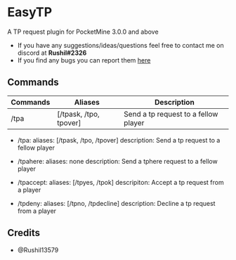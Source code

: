 # EasyTP
A TP request plugin for PocketMine 3.0.0 and above

- If you have any suggestions/ideas/questions feel free to contact me on discord at **Rushil#2326**
- If you find any bugs you can report them [here](https://github.com/Rushil13579/EasyTP/issues)

## Commands
Commands | Aliases | Description
---------|---------|------------
/tpa | [/tpask, /tpo, tpover] | Send a tp request to a fellow player



- /tpa:
    aliases: [/tpask, /tpo, /tpover]
    description: Send a tp request to a fellow player

- /tpahere:
    aliases: none
    description: Send a tphere request to a fellow player

- /tpaccept:
    aliases: [/tpyes, /tpok]
    descripiton: Accept a tp request from a player

- /tpdeny:
    aliases: [/tpno, /tpdecline]
    description: Decline a tp request from a player

## Credits
- @Rushil13579
